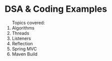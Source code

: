 # DSA & Coding Examples
<ol>Topics covered:
<li>Algorithms</li>
<li>Threads</li>
<li>Listeners</li>
<li>Reflection</li>
<li>Spring MVC</li>
<li>Maven Build</li>
</ol>
